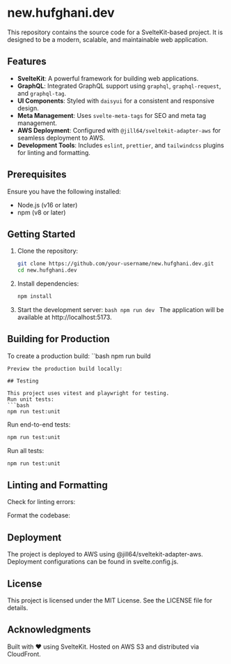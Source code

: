 # new.hufghani.dev

This repository contains the source code for a SvelteKit-based project. It is designed to be a modern, scalable, and maintainable web application.

## Features

- **SvelteKit**: A powerful framework for building web applications.
- **GraphQL**: Integrated GraphQL support using `graphql`, `graphql-request`, and `graphql-tag`.
- **UI Components**: Styled with `daisyui` for a consistent and responsive design.
- **Meta Management**: Uses `svelte-meta-tags` for SEO and meta tag management.
- **AWS Deployment**: Configured with `@jill64/sveltekit-adapter-aws` for seamless deployment to AWS.
- **Development Tools**: Includes `eslint`, `prettier`, and `tailwindcss` plugins for linting and formatting.

## Prerequisites

Ensure you have the following installed:

- Node.js (v16 or later)
- npm (v8 or later)

## Getting Started

1. Clone the repository:

   ```bash
   git clone https://github.com/your-username/new.hufghani.dev.git
   cd new.hufghani.dev
   ```

2. Install dependencies:
   ```bash
   npm install
   ```
3. Start the development server:
   `bash
npm run dev
`
   The application will be available at http://localhost:5173.

## Building for Production

To create a production build:
``bash
npm run build

````
Preview the production build locally:

## Testing

This project uses vitest and playwright for testing.
Run unit tests:
```bash
npm run test:unit
````

Run end-to-end tests:

```bash
npm run test:unit
```

Run all tests:

```bash
npm run test:unit
```

## Linting and Formatting

Check for linting errors:

Format the codebase:

## Deployment

The project is deployed to AWS using @jill64/sveltekit-adapter-aws. Deployment configurations can be found in svelte.config.js.

## License

This project is licensed under the MIT License. See the LICENSE file for details.

## Acknowledgments

Built with ❤️ using SvelteKit.
Hosted on AWS S3 and distributed via CloudFront.
